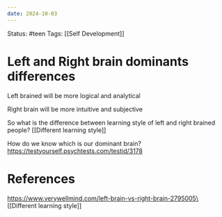 ```yaml
---
date: 2024-10-03
---
```


Status: #teen
Tags: [[Self Development]] 
# Left and Right brain dominants differences

Left brained will be more logical and analytical

Right brain will be more intuitive and subjective

So what is the difference between learning style of left and right brained people?
[[Different learning style]]

How do we know which is our dominant brain?
https://testyourself.psychtests.com/testid/3178
# References
https://www.verywellmind.com/left-brain-vs-right-brain-2795005\
[[Different learning style]]